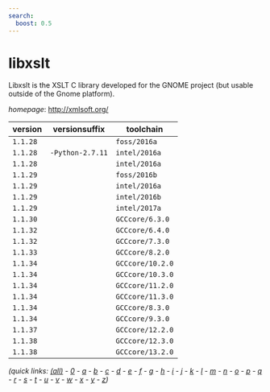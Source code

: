```yaml
---
search:
  boost: 0.5
---
```

# libxslt

Libxslt is the XSLT C library developed for the GNOME project  (but usable outside of the Gnome platform).

*homepage*: <http://xmlsoft.org/>

version | versionsuffix | toolchain
--------|---------------|----------
``1.1.28`` |  | ``foss/2016a``
``1.1.28`` | ``-Python-2.7.11`` | ``intel/2016a``
``1.1.28`` |  | ``intel/2016a``
``1.1.29`` |  | ``foss/2016b``
``1.1.29`` |  | ``intel/2016a``
``1.1.29`` |  | ``intel/2016b``
``1.1.29`` |  | ``intel/2017a``
``1.1.30`` |  | ``GCCcore/6.3.0``
``1.1.32`` |  | ``GCCcore/6.4.0``
``1.1.32`` |  | ``GCCcore/7.3.0``
``1.1.33`` |  | ``GCCcore/8.2.0``
``1.1.34`` |  | ``GCCcore/10.2.0``
``1.1.34`` |  | ``GCCcore/10.3.0``
``1.1.34`` |  | ``GCCcore/11.2.0``
``1.1.34`` |  | ``GCCcore/11.3.0``
``1.1.34`` |  | ``GCCcore/8.3.0``
``1.1.34`` |  | ``GCCcore/9.3.0``
``1.1.37`` |  | ``GCCcore/12.2.0``
``1.1.38`` |  | ``GCCcore/12.3.0``
``1.1.38`` |  | ``GCCcore/13.2.0``


*(quick links: [(all)](../index.md) - [0](../0/index.md) - [a](../a/index.md) - [b](../b/index.md) - [c](../c/index.md) - [d](../d/index.md) - [e](../e/index.md) - [f](../f/index.md) - [g](../g/index.md) - [h](../h/index.md) - [i](../i/index.md) - [j](../j/index.md) - [k](../k/index.md) - [l](../l/index.md) - [m](../m/index.md) - [n](../n/index.md) - [o](../o/index.md) - [p](../p/index.md) - [q](../q/index.md) - [r](../r/index.md) - [s](../s/index.md) - [t](../t/index.md) - [u](../u/index.md) - [v](../v/index.md) - [w](../w/index.md) - [x](../x/index.md) - [y](../y/index.md) - [z](../z/index.md))*


